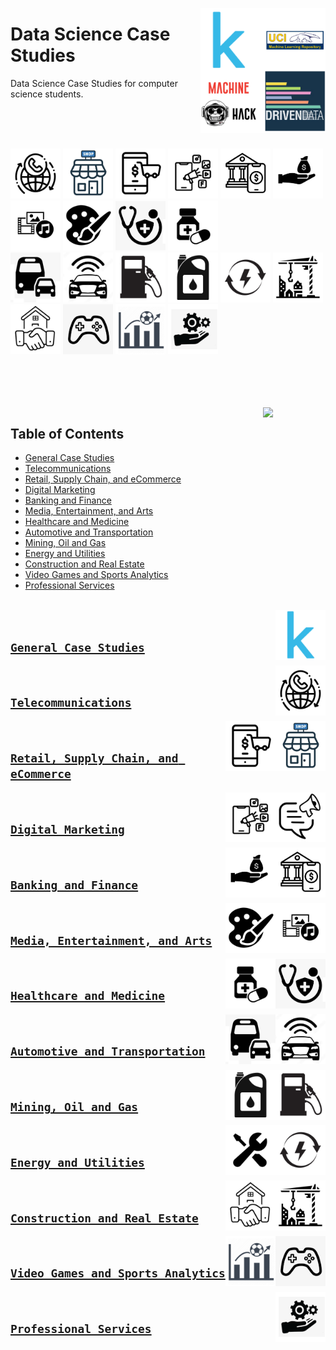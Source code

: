 <img align="right" width="200" src="/logos/data-science-case-studies.jpg"></img>

# Data Science Case Studies
Data Science Case Studies for computer science students.

<br><br><br>

<img width="80" src="/logos/telecom.jpg"></img>
<img width="80" src="/logos/retail.jpg"></img>
<img width="80" src="/logos/ecommerce.jpg"></img>
<img width="80" src="/logos/digital-marketing.jpg"></img>
<img width="80" src="/logos/banking.jpg"></img>
<img width="80" src="/logos/finance.jpg"></img>
<img width="80" src="/logos/media.jpg"></img>
<img width="80" src="/logos/arts.jpg"></img>
<img width="80" src="/logos/healthcare.jpg"></img>
<img width="80" src="/logos/medicine.jpg"></img>
<br>
<img width="80" src="/logos/transportation.jpg"></img>
<img width="80" src="/logos/automotive.jpg"></img>
<img width="80" src="/logos/gas.jpg"></img>
<img width="80" src="/logos/oil.jpg"></img>
<img width="80" src="/logos/energy.jpg"></img>
<img width="80" src="/logos/construction.jpg"></img>
<img width="80" src="/logos/real-estate.jpg"></img>
<img width="80" src="/logos/video-games.jpg"></img>
<img width="80" src="/logos/sports-analytics.jpg"></img>
<img width="80" src="/logos/services.jpg"></img>
<br><br><br><br>

<br>
<img align="right" width="100" src="https://github.com/cs-MohamedAyman/cs-MohamedAyman/blob/main/repos-icons/agenda.jpg">


## Table of Contents
  * [General Case Studies](#general-case-studies)
  * [Telecommunications](#telecommunications)
  * [Retail, Supply Chain, and eCommerce](#retail-supply-chain-and-ecommerce)
  * [Digital Marketing](#digital-marketing)
  * [Banking and Finance](#banking-and-finance)
  * [Media, Entertainment, and Arts](#media-entertainment-and-arts)
  * [Healthcare and Medicine](#healthcare-and-medicine)
  * [Automotive and Transportation](#automotive-and-transportation)
  * [Mining, Oil and Gas](#mining-oil-and-gas)
  * [Energy and Utilities](#energy-and-utilities)
  * [Construction and Real Estate](#construction-and-real-estate)
  * [Video Games and Sports Analytics](#video-games-and-sports-analytics)
  * [Professional Services](#professional-services)

<br>

<img align="right" width="80" src="/logos/kaggle.jpg">
<br>

## [`General Case Studies`](/General-Case-Studies/README.md)


<img align="right" width="80" src="/logos/telecom.jpg">
<br>

## [`Telecommunications`](/Telecommunications/README.md)


<img align="right" width="80" src="/logos/retail.jpg">
<img align="right" width="80" src="/logos/ecommerce.jpg">
<br>

## [`Retail, Supply Chain, and eCommerce`](/Retail-SupplyChain-eCommerce/README.md)


<img align="right" width="80" src="/logos/marketing.jpg">
<img align="right" width="80" src="/logos/digital-marketing.jpg">
<br>

## [`Digital Marketing`](/Digital-Marketing/README.md)


<img align="right" width="80" src="/logos/banking.jpg">
<img align="right" width="80" src="/logos/finance.jpg">
<br>

## [`Banking and Finance`](/Banking-Finance/README.md)


<img align="right" width="80" src="/logos/media.jpg">
<img align="right" width="80" src="/logos/arts.jpg">
<br>

## [`Media, Entertainment, and Arts`](/Media-Entertainment-Arts/README.md)


<img align="right" width="80" src="/logos/healthcare.jpg">
<img align="right" width="80" src="/logos/medicine.jpg">
<br>

## [`Healthcare and Medicine`](/Healthcare-Medicine/README.md)


<img align="right" width="80" src="/logos/automotive.jpg">
<img align="right" width="80" src="/logos/transportation.jpg">
<br>

## [`Automotive and Transportation`](/Automotive-Transportation/README.md)


<img align="right" width="80" src="/logos/gas.jpg">
<img align="right" width="80" src="/logos/oil.jpg">
<br>

## [`Mining, Oil and Gas`](/Mining-Oil-Gas/README.md)


<img align="right" width="80" src="/logos/energy.jpg">
<img align="right" width="80" src="/logos/utilities.jpg">
<br>

## [`Energy and Utilities`](/Energy-Utilities/README.md)


<img align="right" width="80" src="/logos/construction.jpg">
<img align="right" width="80" src="/logos/real-estate.jpg">
<br>

## [`Construction and Real Estate`](/Construction-RealEstate/README.md)


<img align="right" width="80" src="/logos/video-games.jpg">
<img align="right" width="80" src="/logos/sports-analytics.jpg">
<br>

## [`Video Games and Sports Analytics`](/Video-Games-Sports-Analytics/README.md)


<img align="right" width="80" src="/logos/services.jpg">
<br>

## [`Professional Services`](/Professional-Services/README.md)

